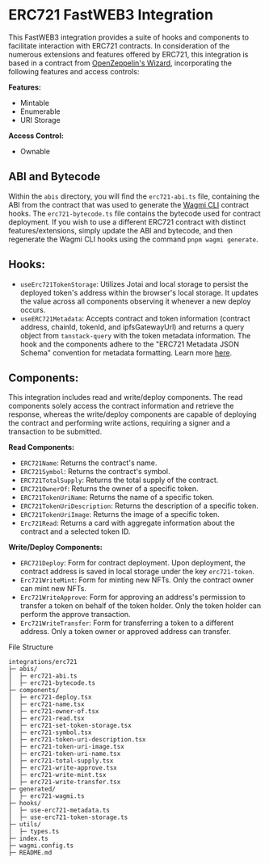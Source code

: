 # ERC721 FastWEB3 Integration

This FastWEB3 integration provides a suite of hooks and components to facilitate interaction with ERC721 contracts. In consideration of the numerous extensions and features offered by ERC721, this integration is based in a contract from [OpenZeppelin's Wizard](https://docs.openzeppelin.com/contracts/4.x/wizard), incorporating the following features and access controls:

**Features:**

- Mintable
- Enumerable
- URI Storage

**Access Control:**

- Ownable

## ABI and Bytecode

Within the `abis` directory, you will find the `erc721-abi.ts` file, containing the ABI from the contract that was used to generate the [Wagmi CLI](https://wagmi.sh/cli/getting-started) contract hooks. The `erc721-bytecode.ts` file contains the bytecode used for contract deployment. If you wish to use a different ERC721 contract with distinct features/extensions, simply update the ABI and bytecode, and then regenerate the Wagmi CLI hooks using the command `pnpm wagmi generate`.

## Hooks:

- `useErc721TokenStorage`: Utilizes Jotai and local storage to persist the deployed token's address within the browser's local storage. It updates the value across all components observing it whenever a new deploy occurs.
- `useERC721Metadata`: Accepts contract and token information (contract address, chainId, tokenId, and ipfsGatewayUrl) and returns a query object from `tanstack-query` with the token metadata information. The hook and the components adhere to the "ERC721 Metadata JSON Schema" convention for metadata formatting. Learn more [here](https://eips.ethereum.org/EIPS/eip-721).

## Components:

This integration includes read and write/deploy components. The read components solely access the contract information and retrieve the response, whereas the write/deploy components are capable of deploying the contract and performing write actions, requiring a signer and a transaction to be submitted.

**Read Components:**

- `ERC721Name`: Returns the contract's name.
- `ERC721Symbol`: Returns the contract's symbol.
- `ERC721TotalSupply`: Returns the total supply of the contract.
- `ERC721OwnerOf`: Returns the owner of a specific token.
- `ERC721TokenUriName`: Returns the name of a specific token.
- `ERC721TokenUriDescription`: Returns the description of a specific token.
- `ERC721TokenUriImage`: Returns the image of a specific token.
- `Erc721Read`: Returns a card with aggregate information about the contract and a selected token ID.

**Write/Deploy Components:**

- `ERC721Deploy`: Form for contract deployment. Upon deployment, the contract address is saved in local storage under the key `erc721-token`.
- `Erc721WriteMint`: Form for minting new NFTs. Only the contract owner can mint new NFTs.
- `Erc721WriteApprove`: Form for approving an address's permission to transfer a token on behalf of the token holder. Only the token holder can perform the approve transaction.
- `Erc721WriteTransfer`: Form for transferring a token to a different address. Only a token owner or approved address can transfer.

File Structure

```
integrations/erc721
├─ abis/
│  ├─ erc721-abi.ts
│  ├─ erc721-bytecode.ts
├─ components/
│  ├─ erc721-deploy.tsx
│  ├─ erc721-name.tsx
│  ├─ erc721-owner-of.tsx
│  ├─ erc721-read.tsx
│  ├─ erc721-set-token-storage.tsx
│  ├─ erc721-symbol.tsx
│  ├─ erc721-token-uri-description.tsx
│  ├─ erc721-token-uri-image.tsx
│  ├─ erc721-token-uri-name.tsx
│  ├─ erc721-total-supply.tsx
│  ├─ erc721-write-approve.tsx
│  ├─ erc721-write-mint.tsx
│  ├─ erc721-write-transfer.tsx
├─ generated/
│  ├─ erc721-wagmi.ts
├─ hooks/
│  ├─ use-erc721-metadata.ts
│  ├─ use-erc721-token-storage.ts
├─ utils/
│  ├─ types.ts
├─ index.ts
├─ wagmi.config.ts
├─ README.md
```

